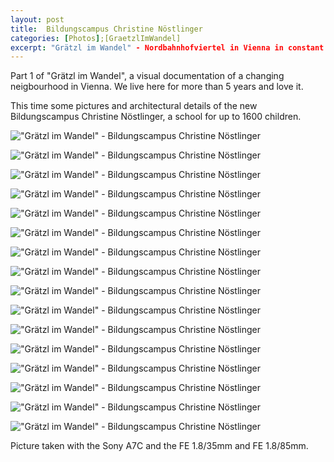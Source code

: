 ```yaml
---
layout: post
title:  Bildungscampus Christine Nöstlinger
categories: [Photos];[GraetzlImWandel]
excerpt: "Grätzl im Wandel" - Nordbahnhofviertel in Vienna in constant change
---
```

Part 1 of "Grätzl im Wandel", a visual documentation of a changing neigbourhood in Vienna. We live here for more than 5 years and love it. 

This time some pictures and architectural details of the new Bildungscampus Christine Nöstlinger, a school for up to 1600 children. 

!["Grätzl im Wandel" - Bildungscampus Christine Nöstlinger](../images/20210131/bildungscampus_christine_noestlinger-01.jpg)

!["Grätzl im Wandel" - Bildungscampus Christine Nöstlinger](../images/20210131/bildungscampus_christine_noestlinger-02.jpg)

!["Grätzl im Wandel" - Bildungscampus Christine Nöstlinger](../images/20210131/bildungscampus_christine_noestlinger-03.jpg)

!["Grätzl im Wandel" - Bildungscampus Christine Nöstlinger](../images/20210131/bildungscampus_christine_noestlinger-04.jpg)

!["Grätzl im Wandel" - Bildungscampus Christine Nöstlinger](../images/20210131/bildungscampus_christine_noestlinger-05.jpg)

!["Grätzl im Wandel" - Bildungscampus Christine Nöstlinger](../images/20210131/bildungscampus_christine_noestlinger-06.jpg)

!["Grätzl im Wandel" - Bildungscampus Christine Nöstlinger](../images/20210131/bildungscampus_christine_noestlinger-07.jpg)

!["Grätzl im Wandel" - Bildungscampus Christine Nöstlinger](../images/20210131/bildungscampus_christine_noestlinger-08.jpg)

!["Grätzl im Wandel" - Bildungscampus Christine Nöstlinger](../images/20210131/bildungscampus_christine_noestlinger-09.jpg)

!["Grätzl im Wandel" - Bildungscampus Christine Nöstlinger](../images/20210131/bildungscampus_christine_noestlinger-10.jpg)

!["Grätzl im Wandel" - Bildungscampus Christine Nöstlinger](../images/20210131/bildungscampus_christine_noestlinger-11.jpg)

!["Grätzl im Wandel" - Bildungscampus Christine Nöstlinger](../images/20210131/bildungscampus_christine_noestlinger-12.jpg)

!["Grätzl im Wandel" - Bildungscampus Christine Nöstlinger](../images/20210131/bildungscampus_christine_noestlinger-13.jpg)

!["Grätzl im Wandel" - Bildungscampus Christine Nöstlinger](../images/20210131/bildungscampus_christine_noestlinger-14.jpg)

!["Grätzl im Wandel" - Bildungscampus Christine Nöstlinger](../images/20210131/bildungscampus_christine_noestlinger-15.jpg)

!["Grätzl im Wandel" - Bildungscampus Christine Nöstlinger](../images/20210131/bildungscampus_christine_noestlinger-16.jpg)

Picture taken with the Sony A7C and the FE 1.8/35mm and FE 1.8/85mm.
